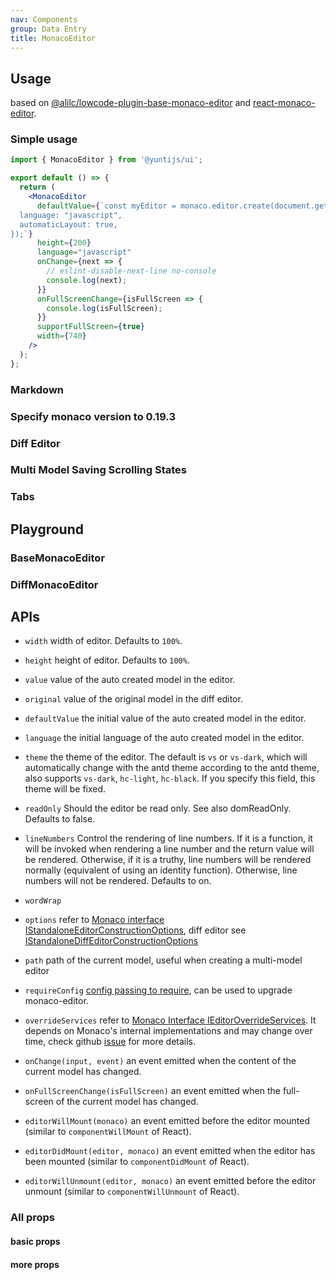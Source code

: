 ```yaml
---
nav: Components
group: Data Entry
title: MonacoEditor
---
```


## Usage

based on [@alilc/lowcode-plugin-base-monaco-editor](https://github.com/alibaba/lowcode-plugins/blob/main/packages/base-monaco-editor/) and [react-monaco-editor](https://github.com/react-monaco-editor/react-monaco-editor).

### Simple usage

```jsx | pure
import { MonacoEditor } from '@yuntijs/ui';

export default () => {
  return (
    <MonacoEditor
      defaultValue={`const myEditor = monaco.editor.create(document.getElementById("container"), {
  language: "javascript",
  automaticLayout: true,
});`}
      height={200}
      language="javascript"
      onChange={next => {
        // eslint-disable-next-line no-console
        console.log(next);
      }}
      onFullScreenChange={isFullScreen => {
        console.log(isFullScreen);
      }}
      supportFullScreen={true}
      width={740}
    />
  );
};
```

<code src="./demos/index.tsx" center></code>

### Markdown

<code src="./demos/markdownEditor.tsx" center></code>

### Specify monaco version to 0.19.3

<code src="./demos/SpecifyVersion.tsx" center></code>

### Diff Editor

<code src="./demos/DiffEditor.tsx" center></code>

### Multi Model Saving Scrolling States

<code src="./demos/MultiModel.tsx" center></code>

### Tabs

<code src="./demos/Tabs.tsx" center></code>

## Playground

### BaseMonacoEditor

<code src="./demos/Playground.tsx" center></code>

### DiffMonacoEditor

<code src="./demos/DiffEditorPlayground.tsx" center></code>

## APIs

- `width` width of editor. Defaults to `100%`.

- `height` height of editor. Defaults to `100%`.

- `value` value of the auto created model in the editor.

- `original` value of the original model in the diff editor.

- `defaultValue` the initial value of the auto created model in the editor.

- `language` the initial language of the auto created model in the editor.

- `theme` the theme of the editor. The default is `vs` or `vs-dark`, which will automatically change with the antd theme according to the antd theme, also supports `vs-dark`, `hc-light`, `hc-black`. If you specify this field, this theme will be fixed.

- `readOnly` Should the editor be read only. See also domReadOnly. Defaults to false.

- `lineNumbers` Control the rendering of line numbers. If it is a function, it will be invoked when rendering a line number and the return value will be rendered. Otherwise, if it is a truthy, line numbers will be rendered normally (equivalent of using an identity function). Otherwise, line numbers will not be rendered. Defaults to on.

- `wordWrap`

- `options` refer to [Monaco interface IStandaloneEditorConstructionOptions](https://microsoft.github.io/monaco-editor/docs.html#interfaces/editor.IStandaloneEditorConstructionOptions.html), diff editor see [IStandaloneDiffEditorConstructionOptions](https://microsoft.github.io/monaco-editor/docs.html#interfaces/editor.IStandaloneDiffEditorConstructionOptions.html)

- `path` path of the current model, useful when creating a multi-model editor

- `requireConfig` [config passing to require](https://github.com/suren-atoyan/monaco-react#loader-config), can be used to upgrade monaco-editor.

- `overrideServices` refer to [Monaco Interface IEditorOverrideServices](https://microsoft.github.io/monaco-editor/docs.html#interfaces/editor.IEditorOverrideServices.html). It depends on Monaco's internal implementations and may change over time, check github [issue](https://github.com/Microsoft/monaco-editor/issues/935#issuecomment-402174095) for more details.

- `onChange(input, event)` an event emitted when the content of the current model has changed.

- `onFullScreenChange(isFullScreen)` an event emitted when the full-screen of the current model has changed.

- `editorWillMount(monaco)` an event emitted before the editor mounted (similar to `componentWillMount` of React).

- `editorDidMount(editor, monaco)` an event emitted when the editor has been mounted (similar to `componentDidMount` of React).

- `editorWillUnmount(editor, monaco)` an event emitted before the editor unmount (similar to `componentWillUnmount` of React).

### All props

#### basic props

<API id="BaseMonacoEditor"></API>

#### more props

<API id="MonacoDiffEditor"></API>
